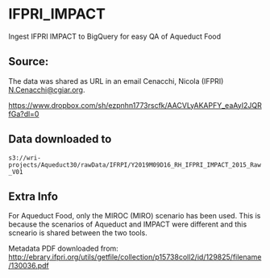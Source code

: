 # IFPRI_IMPACT
Ingest IFPRI IMPACT to BigQuery for easy QA of Aqueduct Food

## Source:

The data was shared as URL in an email Cenacchi, Nicola (IFPRI) <N.Cenacchi@cgiar.org>. 

https://www.dropbox.com/sh/ezpnhn1773rscfk/AACVLyAKAPFY_eaAyI2JQRfGa?dl=0

## Data downloaded to 
`s3://wri-projects/Aqueduct30/rawData/IFRPI/Y2019M09D16_RH_IFPRI_IMPACT_2015_Raw_V01`


## Extra Info

For Aqueduct Food, only the MIROC (MIRO) scenario has been used. This is because the scenarios of Aqueduct and IMPACT were different and this scneario is shared between the two tools. 



Metadata PDF downloaded from:  
http://ebrary.ifpri.org/utils/getfile/collection/p15738coll2/id/129825/filename/130036.pdf

